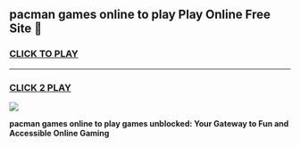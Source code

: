 
## pacman games online to play Play Online Free Site 👋
<h3>
<a href="https://download.freeplayer.one?title=pacman_games_online_to_play&ref=21F">CLICK TO PLAY</a></h3>
<hr>

<h3>
<a href="https://download.freeplayer.one?title=pacman_games_online_to_play&ref=21F">CLICK 2 PLAY</a>
  
</h3>

<a href="https://download.freeplayer.one?title=pacman_games_online_to_play&ref=21F"><img src="https://cdnb.artstation.com/p/assets/images/images/032/539/853/original/anto-thomas-button-gif.gif"></a>


**pacman games online to play games unblocked: Your Gateway to Fun and Accessible Online Gaming**

